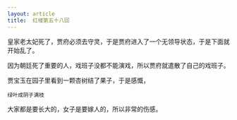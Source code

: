 ```yaml
---
layout: article
title:  红楼第五十八回
---
```


皇家老太妃死了，贾府必须去守灵，于是贾府进入了一个无领导状态，于是下面就开始乱了。

因为朝廷死了重要的人，戏班子没都不能演戏，所以贾府就遣散了自己的戏班子。

贾宝玉在园子里看到一颗杏树结了果子，于是感慨，

```
绿叶成阴子满枝
```

大家都是要长大的，女子是要嫁人的，所以非常的伤感。


